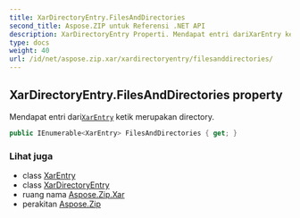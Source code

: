 ```yaml
---
title: XarDirectoryEntry.FilesAndDirectories
second_title: Aspose.ZIP untuk Referensi .NET API
description: XarDirectoryEntry Properti. Mendapat entri dariXarEntry ketik merupakan directory.
type: docs
weight: 40
url: /id/net/aspose.zip.xar/xardirectoryentry/filesanddirectories/
---
```

## XarDirectoryEntry.FilesAndDirectories property

Mendapat entri dari[`XarEntry`](../../xarentry/) ketik merupakan directory.

```csharp
public IEnumerable<XarEntry> FilesAndDirectories { get; }
```

### Lihat juga

* class [XarEntry](../../xarentry/)
* class [XarDirectoryEntry](../)
* ruang nama [Aspose.Zip.Xar](../../xardirectoryentry/)
* perakitan [Aspose.Zip](../../../)


